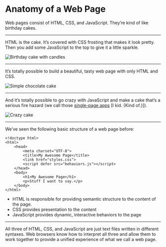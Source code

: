 # Anatomy of a Web Page

Web pages consist of HTML, CSS, and JavaScript. They’re kind of like birthday cakes.

------

HTML is the cake. It’s covered with CSS frosting that makes it look pretty. Then you add some JavaScript to the top to give it a little sparkle.

![Birthday cake with candles](http://theartmad.com/wp-content/uploads/2015/08/Happy-Birthday-Cake-Pictures-With-Candle-2.jpg)

------

It’s totally possible to build a beautiful, tasty web page with only HTML and CSS.

![Simple chocolate cake](https://i.ytimg.com/vi/hKeKuuAll8Y/maxresdefault.jpg)

------

And it’s totally possible to go crazy with JavaScript and make a cake that’s a serious fire hazard (we call those [single-page apps](https://en.wikipedia.org/wiki/Single-page_application) [I kid. {Kind of.}]).

![Crazy cake](https://s-media-cache-ak0.pinimg.com/736x/35/1b/0a/351b0aa8774276354c8e6d24b6fc53c9.jpg)

------

We’ve seen the following basic structure of a web page before:

    <!doctype html>
    <html>
        <head>
            <meta charset="UTF-8">
            <title>My Awesome Page</title>
            <link href="styles.css">
            <script defer src="behaviors.js"></script>
        </head>
        <body>
            <h1>My Awesome Page</h1>
            <p>Stuff I want to say.</p>
        </body>
    </html>

- HTML is responsible for providing semantic structure to the content of the page.
- CSS provides presentation to the content
- JavaScript provides dynamic, interactive behaviors to the page

------

All three of HTML, CSS, and JavaScript are just text files written in different syntaxes. Web browsers know how to interpret all three and allow them to work together to provide a unified experience of what we call a web page.
